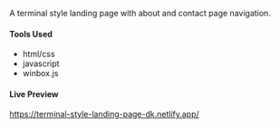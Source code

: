 A terminal style landing page with about and contact page navigation.

#### Tools Used

- html/css
- javascript
- winbox.js

#### Live Preview

https://terminal-style-landing-page-dk.netlify.app/
